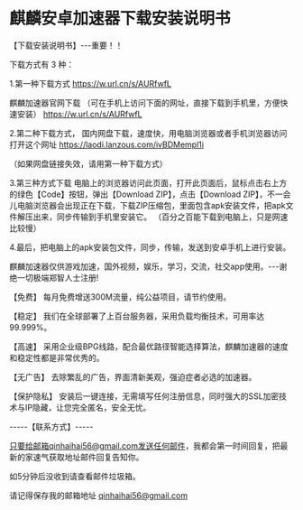 # 麒麟安卓加速器下载安装说明书

【下载安装说明书】---重要！！


下载方式有 3 种：

1.第一种下载方式
https://w.url.cn/s/AURfwfL

麒麟加速器官网下载 （可在手机上访问下面的网址，直接下载到手机里，方便快速安装）
https://w.url.cn/s/AURfwfL




2.第二种下载方式，
国内网盘下载，速度快，用电脑浏览器或者手机浏览器访问打开这个网址
https://laodi.lanzous.com/ivBDMempl1i



（如果网盘链接失效，请用第一种下载方式）



3.第三种方式下载
电脑上的浏览器访问此页面，打开此页面后，鼠标点击右上方的绿色【Code】按钮，弹出【Download ZIP】，点击【Download ZIP】，不一会儿电脑浏览器会出现正在下载，下载ZIP压缩包，里面包含apk安装文件，把apk文件解压出来，同步传输到手机里安装它。
（百分之百能下载到电脑上，只是网速比较慢）



4.最后，把电脑上的apk安装包文件，同步，传输，发送到安卓手机上进行安装。




麒麟加速器仅供游戏加速，国外视频，娱乐，学习，交流，社交app使用。---谢绝一切极端郑智人士注册!

【免费】 每月免费增送300M流量，纯公益项目，请节约使用。

【稳定】 我们在全球部署了上百台服务器，采用负载均衡技术，可用率达99.999%。

【高速】 采用企业级BPG线路，配合最优路径智能选择算法，麒麟加速器的速度和稳定性都是非常优秀的。

【无广告】 去除繁乱的广告，界面清新美观，强迫症者必选的加速器。

【保护隐私】 安装后一键连接，无需填写任何注册信息，同时强大的SSL加密技术与IP隐藏，让您完全匿名，安全无忧。

-----【联系方式】-----

只要给邮箱qinhaihai56@gmail.com发送任何邮件，我都会第一时间回复，把最新的家速气获取地址邮件回复告知你。

如5分钟后没收到请查看邮件垃圾箱。

请记得保存我的邮箱地址  qinhaihai56@gmail.com




